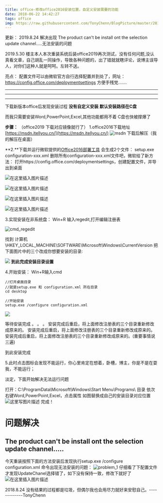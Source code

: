 ```yaml
---
title: office-修改office2016安装位置，自定义安装需要的功能
date: 2018-06-22 14:42:27
tags: office
img: https://raw.githubusercontent.com/TonyChenn/BlogPicture/master/2018/06.22/icon.png
---
```


更新：
2019.8.24
解决出现 The product can't be install ont the selection update channel.....无法安装的问题

2019.5.30
楼主本人本次重装系统后装office2019再次测试，没有任何问题,没认真看文章，自己胡乱一同操作，导致各种问题的，出了错就就瞎评论，说博主误导人，对你们这种人就是呵呵。左转不送。

亮点：
配置文件可以由微软官方自行选择配置并到处了，网址：https://config.office.com/deploymentsettings
方便手残党.......

---
---
---
下载新版本office后发现安装过程
**没有自定义安装**
**默认安装路径在C盘**

而我只需要安装Word,PowerPoint,Excel,其他功能都用不着
C盘也快被撑爆了

**步骤：**
（office2019 下载对应镜像就行了）
1.office2016下载地址[https://msdn.itellyou.cn/](https://msdn.itellyou.cn/)
![msdn](https://raw.githubusercontent.com/TonyChenn/BlogPicture/master/2018/06.22/itellyou.jpg)
下载后解压（我的解压在桌面）

**2.**下载并运行微软提供的[Office2016部署工具](https://www.microsoft.com/en-us/download/confirmation.aspx?id=49117)
会生成2个文件：
	setup.exe
	configuration-xxx.xml
删除所有configuration-xxx.xml文件吧，微软给了新方法：
打开https://config.office.com/deploymentsettings，创建配置文件，并导出到桌面

![在这里插入图片描述](https://raw.githubusercontent.com/TonyChenn/BlogPicture/master/2018/06.22/app.png)

![在这里插入图片描述](https://raw.githubusercontent.com/TonyChenn/BlogPicture/master/2018/06.22/lan.png)

![在这里插入图片描述](https://raw.githubusercontent.com/TonyChenn/BlogPicture/master/2018/06.22/install.png)

![在这里插入图片描述](https://raw.githubusercontent.com/TonyChenn/BlogPicture/master/2018/06.22/export.png)


3.实现安装在非系统盘：
Win+R 输入regedit,打开编辑注册表

![cmd_regedit](https://raw.githubusercontent.com/TonyChenn/BlogPicture/master/2018/06.22/regedit.png)

找到 计算机\HKEY_LOCAL_MACHINE\SOFTWARE\Microsoft\Windows\CurrentVersion
把下面图片中的三个改成你想要安装的目录:

![](https://raw.githubusercontent.com/TonyChenn/BlogPicture/master/2018/06.22/unname1.png)
**到此完成安装目录设置**

4.开始安装：
Win+R输入cmd

```
//打开桌面目录
//就是setup.exe 和 configuration.xml 所在目录
cd desktop

//开始安装
setup.exe /configure configuration.xml

```
![](https://raw.githubusercontent.com/TonyChenn/BlogPicture/master/2018/06.22/cmd.png)

等待安装完成
。
。
。
安装完成后重启，将上面修改注册表的三个目录重新修改成原来的。
安装完成后重启，将上面修改注册表的三个目录重新修改成原来的。
安装完成后重启，将上面修改注册表的三个目录重新修改成原来的。(重要事情说三遍)

到此安装完成


5.此时点击图标会发现不能运行，你心里肯定在想着，卧槽，博主，你是不是在耍我，不能运行；

淡定，下面开始解决无法运行问题

打开：C:\ProgramData\Microsoft\Windows\Start Menu\Programs\ 目录
依次右键Word,PowerPoint,Excel，点击属性
如图替换成自己的安装目录对应位置
![这里写图片描述](https://raw.githubusercontent.com/TonyChenn/BlogPicture/master/2018/06.22/unname2.png)
完成！



# 问题解决
## The product can't be install ont the selection update channel.....
今天重装按照下面的方法安装后发现执行setup.exe /configure configuration.xml 命令出现无法安装的问题：
![problem_1](https://raw.githubusercontent.com/TonyChenn/BlogPicture/master/2018/06.22/problem1.png)
仔细看了下配置文件才发现UpdateChanel选择错了，如下没有保持一致，修改下就好了
![在这里插入图片描述](https://raw.githubusercontent.com/TonyChenn/BlogPicture/master/2018/06.22/problem_solve.png)

2018.8.24
没有结果的过程都是垃圾，但偶尔我也会用尽力就好来安慰自己。-------------TonyChenn